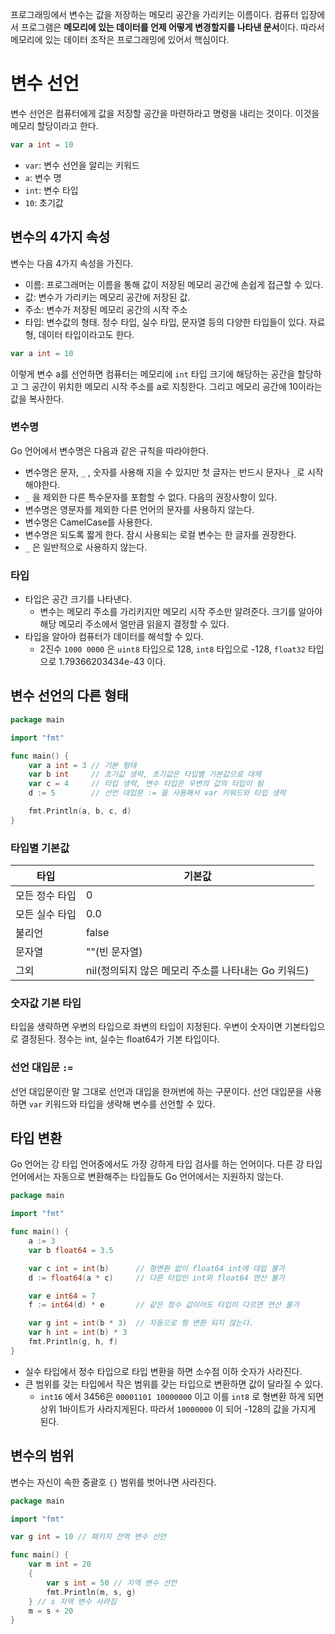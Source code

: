 프로그래밍에서 변수는 값을 저장하는 메모리 공간을 가리키는 이름이다.
컴퓨터 입장에서 프로그램은 **메모리에 있는 데이터를 언제 어떻게 변경할지를 나타낸 문서**이다. 따라서 메모리에 있는 데이터 조작은 프로그래밍에 있어서 핵심이다. 

# 변수 선언
변수 선언은 컴퓨터에게 값을 저장할 공간을 마련하라고 명령을 내리는 것이다. 이것을 메모리 할당이라고 한다.
```go
var a int = 10
```
- `var`: 변수 선언을 알리는 키워드
- `a`: 변수 명
- `int`: 변수 타입
- `10`: 초기값

## 변수의 4가지 속성
변수는 다음 4가지 속성을 가진다. 
- 이름: 프로그래머는 이름을 통해 값이 저장된 메모리 공간에 손쉽게 접근할 수 있다.
- 값: 변수가 가리키는 메모리 공간에 저장된 값.
- 주소: 변수가 저장된 메모리 공간의 시작 주소
- 타입: 변수값의 형태. 정수 타입, 실수 타입, 문자열 등의 다양한 타입들이 있다. 자료형, 데이터 타입이라고도 한다.
```go
var a int = 10
```

이렇게 변수 a를 선언하면 컴퓨터는 메모리에 `int` 타입 크기에 해당하는 공간을 할당하고 그 공간이 위치한 메모리 시작 주소를 a로 지칭한다. 그리고 메모리 공간에 10이라는 값을 복사한다. 

### 변수명
Go 언어에서 변수명은 다음과 같은 규칙을 따라야한다.
- 변수명은 문자, `_` , 숫자를 사용해 지을 수 있지만 첫 글자는 반드시 문자나 `_`로 시작해야한다.
- `_` 을 제외한 다른 특수문자를 포함할 수 없다.
다음의 권장사항이 있다.
- 변수명은 영문자를 제외한 다른 언어의 문자를 사용하지 않는다.
- 변수명은 CamelCase를 사용한다.
- 변수명은 되도록 짧게 한다. 잠시 사용되는 로컬 변수는 한 글자를 권장한다.
- `_` 은 일반적으로 사용하지 않는다.

### 타입
- 타입은 공간 크기를 나타낸다. 
	- 변수는 메모리 주소를 가리키지만 메모리 시작 주소만 알려준다. 크기를 알아야 해당 메모리 주소에서 얼만큼 읽을지 결정할 수 있다.
- 타입을 알아야 컴퓨터가 데이터를 해석할 수 있다.
	- 2진수 `1000 0000` 은 `uint8` 타입으로 128, `int8` 타입으로 -128, `float32` 타입으로 1.79366203434e-43 이다.

## 변수 선언의 다른 형태
```go
package main

import "fmt"

func main() {
    var a int = 3 // 기본 형태
    var b int     // 초기값 생략, 초기값은 타입별 기본값으로 대체
    var c = 4     // 타입 생략, 변수 타입은 우변의 값의 타입이 됨
    d := 5        // 선언 대입문 := 을 사용해서 var 키워드와 타입 생략

    fmt.Println(a, b, c, d)
}
```

### 타입별 기본값

| 타입           | 기본값        |
| -------------- | ------------- |
| 모든 정수 타입 | 0             |
| 모든 실수 타입 | 0.0           |
| 불리언         | false         |
| 문자열         | ""(빈 문자열) |
| 그외           | nil(정의되지 않은 메모리 주소를 나타내는 Go 키워드)              |

### 숫자값 기본 타입
타입을 생략하면 우변의 타입으로 좌변의 타입이 지정된다. 우변이 숫자이면 기본타입으로 결정된다. 정수는 int, 실수는 float64가 기본 타입이다.

### 선언 대입문 `:=`
선언 대입문이란 말 그대로 선언과 대입을 한꺼번에 하는 구문이다. 선언 대입문을 사용하면 `var` 키워드와 타입을 생략해 변수를 선언할 수 있다.

## 타입 변환
Go 언어는 강 타입 언어중에서도 가장 강하게 타입 검사를 하는 언어이다. 다른 강  타입 언어에서는 자동으로 변환해주는 타입들도 Go 언어에서는 지원하지 않는다.

```go
package main

import "fmt"

func main() {
    a := 3
    var b float64 = 3.5

    var c int = int(b)      // 형변환 없이 float64 int에 대입 불가
    d := float64(a * c)     // 다른 타입인 int와 float64 연산 불가

    var e int64 = 7
    f := int64(d) * e       // 같은 정수 값이어도 타입이 다르면 연산 불가

    var g int = int(b * 3)  // 자동으로 형 변환 되지 않는다. 
    var h int = int(b) * 3
    fmt.Println(g, h, f)
}
```
- 실수 타입에서 정수 타입으로 타입 변환을 하면 소수점 이하 숫자가 사라진다.
- 큰 범위를 갖는 타입에서 작은 범위를 갖는 타입으로 변환하면 값이 달라질 수 있다.
	- `int16` 에서 3456은 `00001101 10000000` 이고 이를 `int8` 로 형변환 하게 되면 상위 1바이트가 사라지게된다. 따라서 `10000000` 이 되어 -128의 값을 가지게 된다.

## 변수의 범위
변수는 자신이 속한 중괄호 `{}` 범위를 벗어나면 사라진다.
```go
package main

import "fmt"

var g int = 10 // 패키지 전역 변수 선언

func main() {
    var m int = 20
    {
        var s int = 50 // 지역 변수 선언
        fmt.Println(m, s, g)
    } // s 지역 변수 사라짐
    m = s + 20
}
```
